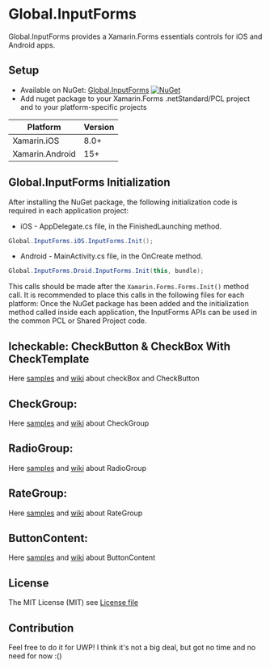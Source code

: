 # Global.InputForms
Global.InputForms provides a Xamarin.Forms essentials controls for iOS and Android apps.

## Setup
* Available on NuGet: [Global.InputForms](https://www.nuget.org/packages/Global.InputForms/) [![NuGet](https://img.shields.io/nuget/v/Global.InputForms.svg?label=NuGet)](https://www.nuget.org/packages/Global.InputForms)
* Add nuget package to your Xamarin.Forms .netStandard/PCL project and to your platform-specific projects

|Platform|Version|
| ------------------- | ------------------- |
|Xamarin.iOS|8.0+|
|Xamarin.Android|15+|


## Global.InputForms Initialization
After installing the NuGet package, the following initialization code is required in each application project:

* iOS - AppDelegate.cs file, in the FinishedLaunching method.
```c#
Global.InputForms.iOS.InputForms.Init();
```

 * Android - MainActivity.cs file, in the OnCreate method.
```c#
Global.InputForms.Droid.InputForms.Init(this, bundle);
```

This calls should be made after the `Xamarin.Forms.Forms.Init()` method call. It is recommended to place this calls in the following files for each platform:
Once the NuGet package has been added and the initialization method called inside each application, the InputForms APIs can be used in the common PCL or Shared Project code.

## Icheckable: CheckButton & CheckBox With CheckTemplate
<p>Here <a href="https://github.com/Phenek/Global.InputForms/blob/master/Sample/SampleApp/Views/CheckForms.xaml">samples</a> and <a href="https://github.com/Phenek/Global.InputForms/wiki/CheckBox-&-CheckButton">wiki</a> about checkBox and CheckButton </p>

## CheckGroup:
<p>Here <a href="https://github.com/Phenek/Global.InputForms/blob/master/Sample/SampleApp/Views/CheckGroupPage.xaml">samples</a> and <a href="https://github.com/Phenek/Global.InputForms/wiki/CheckGroup">wiki</a> about CheckGroup</p>

## RadioGroup:
<p>Here <a href="https://github.com/Phenek/Global.InputForms/blob/master/Sample/SampleApp/Views/RadioGroupPage.xaml">samples</a> and <a href="https://github.com/Phenek/Global.InputForms/wiki/CheckGroup">wiki</a> about RadioGroup</p>

## RateGroup:
<p>Here <a href="https://github.com/Phenek/Global.InputForms/blob/master/Sample/SampleApp/Views/RateGroupPage.xaml">samples</a> and <a href="https://github.com/Phenek/Global.InputForms/wiki/CheckGroup">wiki</a> about RateGroup</p>

## ButtonContent:
<p>Here <a href="https://github.com/Phenek/Global.InputForms/blob/master/Sample/SampleApp/Views/ButtonsPage.xaml">samples</a> and <a href="https://github.com/Phenek/Global.InputForms/wiki/ButtonContent">wiki</a> about ButtonContent</p>

## License
The MIT License (MIT) see [License file](LICENSE)

## Contribution
Feel free to do it for UWP! I think it's not a big deal, but got no time and no need for now :()